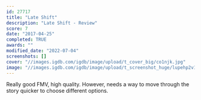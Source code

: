 ```yaml
---
id: 27717
title: "Late Shift"
description: "Late Shift - Review"
score: 7
date: "2017-04-25"
completed: TRUE
awards: ""
modified_date: "2022-07-04"
screenshots: []
cover: "//images.igdb.com/igdb/image/upload/t_cover_big/co1njk.jpg"
image: "//images.igdb.com/igdb/image/upload/t_screenshot_huge/lupehp2v1sye9qqaz8sj.jpg"
---
```

Really good FMV, high quality. However, needs a way to move through the story quicker to choose different options.
